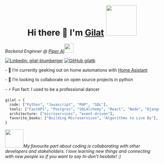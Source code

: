 
<!--
**gilatb/gilatb** is a ✨ _special_ ✨ repository because its `README.md` (this file) appears on your GitHub profile.

 <!--  -->
 <div align="center">
   <h1>Hi there 👋 I'm <a href="https://www.linkedin.com/in/gilat-blumberger/">Gilat</a> <img src="https://media.giphy.com/media/NZGAxVxfOvOzEhjQ7M/giphy.gif" width="100"> </h1>
</div>

<div>
  <p><em>Backend Enginner @ <a href="https://www.linkedin.com/company/piperai/mycompany/">Piper AI</a><img src="https://media.giphy.com/media/BNbm4jKFVC31dYUaoh/giphy.gif" width="30">
  </em></p>

  [![Linkedin: gilat-blumberger](https://img.shields.io/badge/Gilat-blue?style=flat-square&logo=Linkedin&logoColor=white&link=https://www.linkedin.com/in/gilat-blumberger/)](https://www.linkedin.com/in/gilat-blumberger/)
  [![GitHub gilatb](https://img.shields.io/github/followers/gilatb?label=follow&style=social)](https://github.com/gilatb)
</div>

<!-- <p align="center"> -->
  <!-- For more icons please follow  https://github.com/MikeCodesDotNET/ColoredBadges -->
  <!-- <img src="icons/python.svg" alt="html" style="vertical-align:top; margin:4px"> -->
  <!-- <img src="icons/js.svg" alt="html" style="vertical-align:top; margin:4px"> -->
  <!-- <img src="icons/node.svg" alt="html" style="vertical-align:top; margin:4px"> -->
  <!-- <img src="icons/react.svg" alt="html" style="vertical-align:top; margin:4px"> -->
  <!-- <img src="icons/web.svg" alt="html" style="vertical-align:top; margin:4px"> -->
  <!-- <img src="icons/html.svg" alt="html" style="vertical-align:top; margin:4px"> -->
  <!-- <img src="icons/css.svg" alt="html" style="vertical-align:top; margin:4px"> -->

<!-- - 🔭 I’m currently working on ... -->
<p>
  - 🌱 I’m currently geeking out on home automations with <a href="https://www.home-assistant.io/">Home Asistant</a>
</p>
  - 👯 I’m looking to collaborate on open source projects in python
</p>
<p>
  - ⚡ Fun fact: I used to be a professional dancer
</p>

```python
gilat = {
  code: ["Python", "Javascript", "PHP", "SQL"],
  tools: ["FastAPI", "Postgres", "SQLAlchemy", "React", "Node", "Django", "Redis"],
  architecture: ["microservices", "event-driven"],
  favorite_books: ["Building Microservices", "Algorithms to Live By"],
}
```

<img src="https://media.giphy.com/media/KNpJH3cUKSWkkYPA3q/giphy.gif" width=60><em>My favourite part about coding is collaborating with other developers and stakeholders. I love learning new things and connecting with new people so if you want to say hi-don't hesitate!</b> :)</em>


<br />
